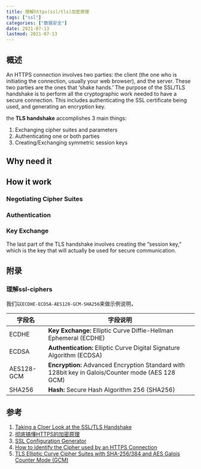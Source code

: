```yaml
---
title: 理解https(ssl/tls)加密原理
tags: ["ssl"]
categories: ["数据安全"]
date: 2021-07-13
lastmod: 2021-07-13
---
```



## 概述
An HTTPS connection involves two parties: the client (the one who is initiating the connection, usually your web browser), and the server. These two parties are the ones that ‘shake hands.’ The purpose of the SSL/TLS handshake is to perform all the cryptographic work needed to have a secure connection. This includes authenticating the SSL certificate being used, and generating an encryption key.

the __TLS handshake__ accomplishes 3 main things:
1. Exchanging cipher suites and parameters
2. Authenticating one or both parties
3. Creating/Exchanging symmetric session keys


## Why need it

## How it work

### Negotiating Cipher Suites

### Authentication

### Key Exchange

The last part of the TLS handshake involves creating the “session key,” which is the key that will actually be used for secure communication.

### 
## 附录

### 理解ssl-ciphers

我们以`ECDHE-ECDSA-AES128-GCM-SHA256`来做示例说明，

| 字段名      | 字段说明 |
| ----------- | ----------- |
| ECDHE      | __Key Exchange:__ Elliptic Curve Diffie-Hellman Ephemeral (ECDHE)       |
| ECDSA   | __Authentication:__ Elliptic Curve Digital Signature Algorithm (ECDSA)        |
| AES128-GCM | __Encryption:__ Advanced Encryption Standard with 128bit key in Galois/Counter mode (AES 128 GCM) |
| SHA256 | __Hash:__ Secure Hash Algorithm 256 (SHA256)|

## 参考
1. [Taking a Cloer Look at the SSL/TLS Handshake](https://www.thesslstore.com/blog/explaining-ssl-handshake/)
2. [彻底搞懂HTTPS的加密原理](https://zhuanlan.zhihu.com/p/43789231)
3. [SSL Configuration Generator](https://ssl-config.mozilla.org/#server=nginx&version=1.17.9&config=intermediate&openssl=1.1.1k&ocsp=false&guideline=5.6)
4. [How to identify the Cipher used by an HTTPS Connection](https://helpcenter.gsx.com/hc/en-us/articles/207831828-How-to-identify-the-Cipher-used-by-an-HTTPS-Connection)
5. [TLS Elliptic Curve Cipher Suites with SHA-256/384 and AES Galois Counter Mode (GCM)](https://ciphersuite.info/rfc/5289/)